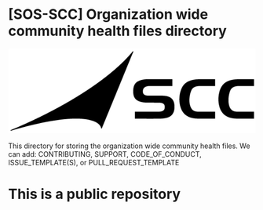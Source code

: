 # [SOS-SCC] Organization wide community health files directory
![Test Image 1](LogoSCC.png)

This directory for storing the organization wide community health files. We can add: CONTRIBUTING, SUPPORT, CODE_OF_CONDUCT, ISSUE_TEMPLATE(S), or PULL_REQUEST_TEMPLATE

# This is a public repository
